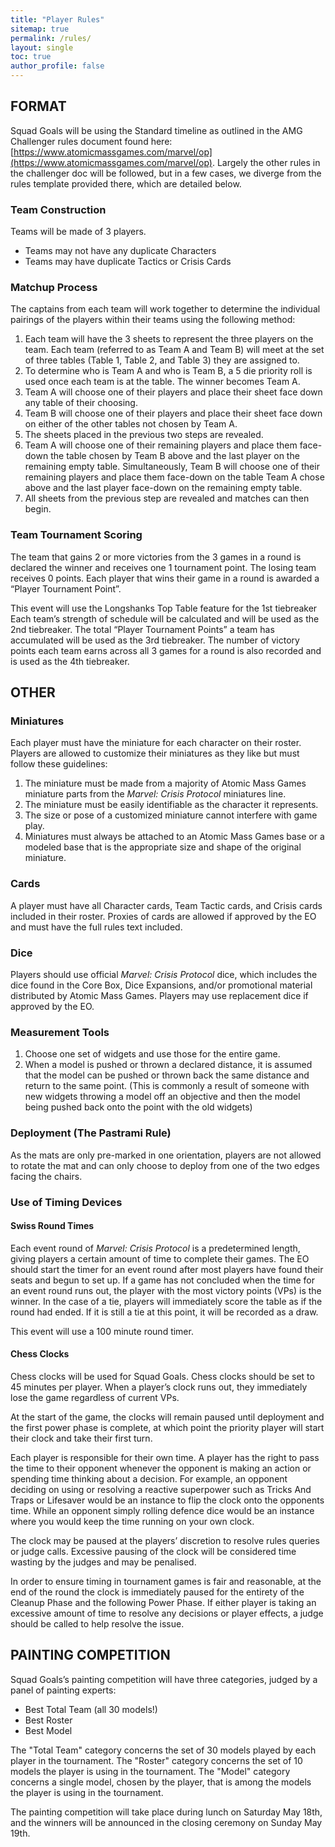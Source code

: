 ```yaml
---
title: "Player Rules"
sitemap: true
permalink: /rules/
layout: single
toc: true
author_profile: false
---
```


## **FORMAT**
Squad Goals will be using the Standard timeline as outlined in the AMG Challenger rules document found here: [https://www.atomicmassgames.com/marvel/op](https://www.atomicmassgames.com/marvel/op). Largely the other rules in the challenger doc will be followed, but in a few cases, we diverge from the rules template provided there, which are detailed below.

### **Team Construction**
Teams will be made of 3 players.

* Teams may not have any duplicate Characters
* Teams may have duplicate Tactics or Crisis Cards

[comment]: # (* Teams may have duplicate Unrestricted Tactics cards)

[comment]: # (* Teams may only have two copies of a Restricted Tactic card across the three rosters)

### **Matchup Process**
The captains from each team will work together to determine the individual pairings of the players within their teams using the following method:
1. Each team will have the 3 sheets to represent the three players on the team. Each team (referred to as Team A and Team B) will meet at the set of three tables (Table 1, Table 2, and Table 3) they are assigned to.
1. To determine who is Team A and who is Team B, a 5 die priority roll is used once each team is at the table.  The winner becomes Team A.
1. Team A will choose one of their players and place their sheet face down any table of their choosing. 
1. Team B will choose one of their players and place their sheet face down on either of the other tables not chosen by Team A.
1. The sheets placed in the previous two steps are revealed.
1. Team A will choose one of their remaining players and place them face-down the table chosen by Team B above and the last player on the remaining empty table. Simultaneously, Team B will choose one of their remaining players and place them face-down on the table Team A chose above and the last player face-down on the remaining empty table.
1. All sheets from the previous step are revealed and matches can then begin.

### **Team Tournament Scoring**
The team that gains 2 or more victories from the 3 games in a round is declared the winner and receives one 1 tournament point. The losing team receives 0 points.
Each player that wins their game in a round is awarded a “Player Tournament Point”.

This event will use the Longshanks Top Table feature for the 1st tiebreaker
Each team’s strength of schedule will be calculated and will be used as the 2nd tiebreaker.
The total “Player Tournament Points” a team has accumulated will be used as the 3rd tiebreaker.
The number of victory points each team earns across all 3 games for a round is also recorded and is used as the 4th tiebreaker.

## **OTHER**

### **Miniatures**
Each player must have the miniature for each character on their roster. Players are allowed to customize their miniatures as they like but must follow these guidelines:

1. The miniature must be made from a majority of Atomic Mass Games miniature parts from the *Marvel: Crisis Protocol* miniatures line.
1. The miniature must be easily identifiable as the character it represents.
1. The size or pose of a customized miniature cannot interfere with game play.
1. Miniatures must always be attached to an Atomic Mass Games base or a modeled base that is the appropriate size and shape of the original miniature.

### **Cards**
A player must have all Character cards, Team Tactic cards, and Crisis cards included in their roster. Proxies of cards are allowed if approved by the EO and must have the full rules text included.

### **Dice**
Players should use official *Marvel: Crisis Protocol* dice, which includes the dice found in the Core Box, Dice Expansions, and/or promotional material distributed by Atomic Mass Games. Players may use replacement dice if approved by the EO.

### **Measurement Tools**
1. Choose one set of widgets and use those for the entire game.
1. When a model is pushed or thrown a declared distance, it is assumed that the model can be pushed or thrown back the same distance and return to the same point. (This is commonly a result of someone with new widgets throwing a model off an objective and then the model being pushed back onto the point with the old widgets)

### **Deployment (The Pastrami Rule)**
As the mats are only pre-marked in one orientation, players are not allowed to rotate the mat and can only choose to deploy from one of the two edges facing the chairs.

### **Use of Timing Devices**
#### **Swiss Round Times**
Each event round of *Marvel: Crisis Protocol* is a predetermined length, giving players a certain amount of time to complete their games. The EO should start the timer for an event round after most players have found their seats and begun to set up. If a game has not concluded when the time for an event round runs out, the player with the most victory points (VPs) is the winner. In the case of a tie, players will immediately score the table as if the round had ended. If it is still a tie at this point, it will be recorded as a draw.

This event will use a 100 minute round timer.

#### **Chess Clocks**
Chess clocks will be used for Squad Goals. Chess clocks should be set to 45 minutes per player. When a player’s clock runs out, they immediately lose the game regardless of current VPs.

At the start of the game, the clocks will remain paused until deployment and the first power phase is complete, at which point the priority player will start their clock and take their first turn.

Each player is responsible for their own time. A player has the right to pass the time to their opponent whenever the opponent is making an action or spending time thinking about a decision. For example, an opponent deciding on using or resolving a reactive superpower such as Tricks And Traps or Lifesaver would be an instance to flip the clock onto the opponents time. While an opponent simply rolling defence dice would be an instance where you would keep the time running on your own clock.

The clock may be paused at the players’ discretion to resolve rules queries or judge calls. Excessive pausing of the clock will be considered time wasting by the judges and may be penalised.

In order to ensure timing in tournament games is fair and reasonable, at the end of the round the clock is immediately paused for the entirety of the Cleanup Phase and the following Power Phase. If either player is taking an excessive amount of time to resolve any decisions or player effects, a judge should be called to help resolve the issue.

## **PAINTING COMPETITION**
Squad Goals’s painting competition will have three categories, judged by a panel of painting experts:

* Best Total Team (all 30 models!)
* Best Roster
* Best Model

The "Total Team" category concerns the set of 30 models played by each player in the tournament. 
The "Roster" category concerns the set of 10 models the player is using in the tournament. 
The "Model" category concerns a single model, chosen by the player, that is among the models the player is using in the tournament. 

The painting competition will take place during lunch on Saturday May 18th, and the winners will be announced in the closing ceremony on Sunday May 19th. 